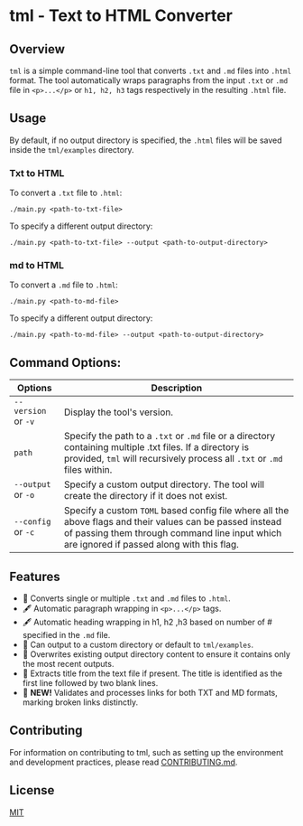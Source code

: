# tml - Text to HTML Converter

## Overview

`tml` is a simple command-line tool that converts `.txt` and `.md` files into `.html` format. The tool automatically wraps paragraphs from the input `.txt` or `.md` file in `<p>...</p>` or `h1, h2, h3` tags respectively in the resulting `.html` file.

## Usage

By default, if no output directory is specified, the `.html` files will be saved inside the `tml/examples` directory.

### Txt to HTML
To convert a `.txt` file to `.html`:

```
./main.py <path-to-txt-file>
```

To specify a different output directory:

```
./main.py <path-to-txt-file> --output <path-to-output-directory>
```
### md to HTML

To convert a `.md` file to `.html`:

```
./main.py <path-to-md-file>
```

To specify a different output directory:

```
./main.py <path-to-md-file> --output <path-to-output-directory>
```

## Command Options:
| Options | Description |
| --- | --- |
| `--version` or `-v` | Display the tool's version. |
| `path` | Specify the path to a `.txt` or `.md` file or a directory containing multiple .txt files. If a directory is provided, `tml` will recursively process all `.txt` or `.md` files within. |
| `--output` or `-o` | Specify a custom output directory. The tool will create the directory if it does not exist. |
| `--config` or `-c` | Specify a custom `TOML` based config file where all the above flags and their values can be passed instead of passing them through command line input which are ignored if passed along with this flag.  |

## Features

* 📄 Converts single or multiple `.txt` and `.md` files to `.html`.
* 🖋 Automatic paragraph wrapping in `<p>...</p>` tags.
* 🖋 Automatic heading wrapping in h1, h2 ,h3 based on number of # specified in the `.md` file.
* 📁 Can output to a custom directory or default to `tml/examples`.
* 🔄 Overwrites existing output directory content to ensure it contains only the most recent outputs.
* 🎉 Extracts title from the text file if present. The title is identified as the first line followed by two blank lines.
* 🔗 **NEW!** Validates and processes links for both TXT and MD formats, marking broken links distinctly.

## Contributing

For information on contributing to tml, such as setting up the environment and development practices, please read [CONTRIBUTING.md]().

## License

[MIT](https://github.com/mnajibi/tml/blob/main/LICENSE)

